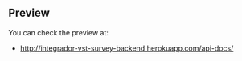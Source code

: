 ## Preview

You can check the preview at:

- http://integrador-vst-survey-backend.herokuapp.com/api-docs/
